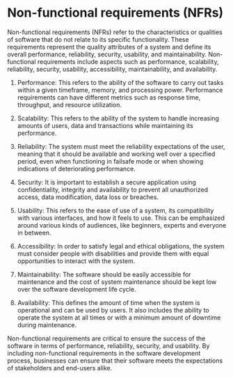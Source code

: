 # Non-functional requirements (NFRs)

Non-functional requirements (NFRs) refer to the characteristics or qualities of software that do not relate to its specific functionality. These requirements represent the quality attributes of a system and define its overall performance, reliability, security, usability, and maintainability. Non-functional requirements include aspects such as performance, scalability, reliability, security, usability, accessibility, maintainability, and availability.

1. Performance: This refers to the ability of the software to carry out tasks within a given timeframe, memory, and processing power. Performance requirements can have different metrics such as response time, throughput, and resource utilization.

2. Scalability: This refers to the ability of the system to handle increasing amounts of users, data and transactions while maintaining its performance.

3. Reliability: The system must meet the reliability expectations of the user, meaning that it should be available and working well over a specified period, even when functioning in failsafe mode or when showing indications of deteriorating performance.

4. Security: It is important to establish a secure application using confidentiality, integrity and availability to prevent all unauthorized access, data modification, data loss or breaches.

5. Usability: This refers to the ease of use of a system, its compatibility with various interfaces, and how it feels to use. This can be emphasized around various kinds of audiences, like beginners, experts and everyone in between.

6. Accessibility: In order to satisfy legal and ethical obligations, the system must consider people with disabilities and provide them with equal opportunities to interact with the system.

7. Maintainability: The software should be easily accessible for maintenance and the cost of system maintenance should be kept low over the software development life cycle.

8. Availability: This defines the amount of time when the system is operational and can be used by users. It also includes the ability to operate the system at all times or with a minimum amount of downtime during maintenance.

Non-functional requirements are critical to ensure the success of the software in terms of performance, reliability, security, and usability. By including non-functional requirements in the software development process, businesses can ensure that their software meets the expectations of stakeholders and end-users alike.
